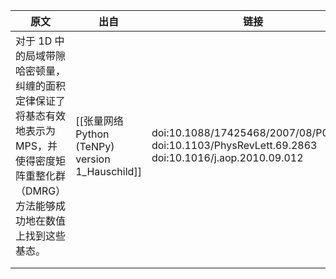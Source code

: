

| 原文                                                                           | 出自                           | 链接                                                                                                      | 说明                                                        |
| ---------------------------------------------------------------------------- | ---------------------------- | ------------------------------------------------------------------------------------------------------- | --------------------------------------------------------- |
| 对于 1D 中的局域带隙哈密顿量，纠缠的面积定律保证了将基态有效地表示为 MPS，并使得密度矩阵重整化群（DMRG）方法能够成功地在数值上找到这些基态。 | [[张量网络 Python (TeNPy) version 1_Hauschild]] | doi:10.1088/17425468/2007/08/P08024<br>doi:10.1103/PhysRevLett.69.2863<br>doi:10.1016/j.aop.2010.09.012 | 1D local gapped 哈密顿量, 因为面积律, 可以表达为 MPS, 以至于可利用 DMRG 寻找基态. |
|                                                                              |                              |                                                                                                         |                                                           |
|                                                                              |                              |                                                                                                         |                                                           |
